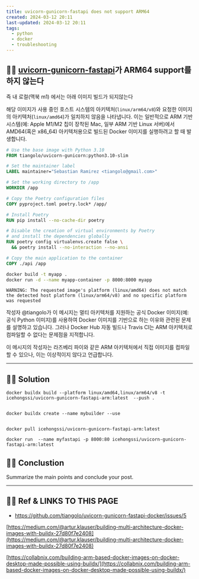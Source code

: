 ```yaml
---
title: uvicorn-gunicorn-fastapi does not support ARM64
created: 2024-03-12 20:11
last-updated: 2024-03-12 20:11
tags:
  - python
  - docker
  - troubleshooting
---
```


## 👯‍♂️ [uvicorn-gunicorn-fastapi](https://github.com/tiangolo/uvicorn-gunicorn-fastapi-docker)가 ARM64 support를 하지 않는다

즉 내 로컬(맥북 m1) 에서는 아래 이미지 빌드가 되지않는다

해당 이미지가 사용 중인 호스트 시스템의 아키텍처(`linux/arm64/v8`)와 요청한 이미지의 아키텍처(`linux/amd64`)가 일치하지 않음을 나타냅니다. 
이는 일반적으로 ARM 기반 시스템(예: Apple M1/M2 칩이 장착된 Mac, 일부 ARM 기반 Linux 서버)에서 AMD64(혹은 x86_64) 아키텍처용으로 빌드된 Docker 이미지를 실행하려고 할 때 발생합니다.


```dockerfile
# Use the base image with Python 3.10
FROM tiangolo/uvicorn-gunicorn:python3.10-slim

# Set the maintainer label
LABEL maintainer="Sebastian Ramirez <tiangolo@gmail.com>"

# Set the working directory to /app
WORKDIR /app

# Copy the Poetry configuration files
COPY pyproject.toml poetry.lock* /app/

# Install Poetry
RUN pip install --no-cache-dir poetry

# Disable the creation of virtual environments by Poetry
# and install the dependencies globally
RUN poetry config virtualenvs.create false \
  && poetry install --no-interaction --no-ansi

# Copy the main application to the container
COPY ./api /app
```

```sh
docker build -t myapp .
docker run -d --name myapp-container -p 8000:8000 myapp
```

```
WARNING: The requested image's platform (linux/amd64) does not match the detected host platform (linux/arm64/v8) and no specific platform was requested
```


작성자 @tiangolo가 
이 메시지는 멀티 아키텍처를 지원하는 공식 Docker 이미지(예: 공식 Python 이미지)를 사용하여 Docker 이미지를 기반으로 하는 이유와 관련된 문제를 설명하고 있습니다. 그러나 Docker Hub 자동 빌드나 Travis CI는 ARM 아키텍처로 컴파일할 수 없다는 문제점을 지적합니다.

이 메시지의 작성자는 라즈베리 파이와 같은 ARM 아키텍처에서 직접 이미지를 컴파일할 수 있으나, 이는 이상적이지 않다고 언급합니다.



--- 

## 👯‍♂️ Solution

```
docker buildx build --platform linux/amd64,linux/arm64/v8 -t icehongssi/uvicorn-gunicorn-fastapi-arm:latest  --push .


docker buildx create --name mybuilder --use


docker pull icehongssi/uvicorn-gunicorn-fastapi-arm:latest

docker run  --name myfastapi -p 8000:80 icehongssi/uvicorn-gunicorn-fastapi-arm:latest

```

## 👯‍♂️ Conclustion

Summarize the main points and conclude your post.

--- 

## 👯‍♂️ Ref & LINKS TO THIS PAGE

-  https://github.com/tiangolo/uvicorn-gunicorn-fastapi-docker/issues/5




[https://medium.com/@artur.klauser/building-multi-architecture-docker-images-with-buildx-27d80f7e2408](https://medium.com/@artur.klauser/building-multi-architecture-docker-images-with-buildx-27d80f7e2408)  


[https://collabnix.com/building-arm-based-docker-images-on-docker-desktop-made-possible-using-buildx/](https://collabnix.com/building-arm-based-docker-images-on-docker-desktop-made-possible-using-buildx/)